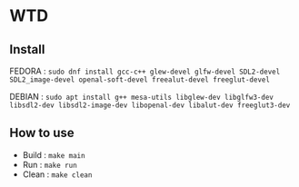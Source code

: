 # WTD

## Install

FEDORA : `sudo dnf install gcc-c++ glew-devel glfw-devel SDL2-devel SDL2_image-devel openal-soft-devel freealut-devel freeglut-devel`

DEBIAN : `sudo apt install g++ mesa-utils libglew-dev libglfw3-dev libsdl2-dev libsdl2-image-dev libopenal-dev libalut-dev freeglut3-dev`


## How to use

* Build : `make main`
* Run : `make run`
* Clean : `make clean`
